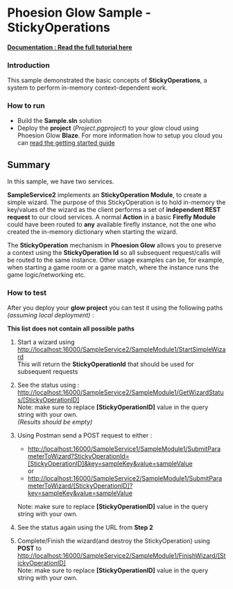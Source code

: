 # Phoesion Glow Sample - StickyOperations


#### [Documentation : Read the full tutorial here](https://glow-docs.phoesion.com/tutorials/StickyOperations.html)


### Introduction
This sample demonstrated the basic concepts of **StickyOperations**, a system to perform in-memory context-dependent work.


### How to run
- Build the **Sample.sln** solution
- Deploy the **project** (*Project.pgproject*) to your glow cloud using Phoesion Glow **Blaze**. For more information how to setup you cloud you can [read the getting started guide](https://glow-docs.phoesion.com/getting_started/DevMachine_Setup.html)


## Summary
In this sample, we have two services.

 **SampleService2** implements an **StickyOperation Module**, to create a simple wizard.
 The purpose of this StickyOperation is to hold in-memory the key/values of the wizard as the client performs a set of **independent REST request** to our cloud services. A normal **Action** in a basic **Firefly Module** could have been routed to **any** available firefly instance, not the one who created the in-memory dictionary when starting the wizard.

 The **StickyOperation** mechanism in **Phoesion Glow** allows you to preserve a context using the **StickyOperation Id** so all subsequent request/calls will be routed to the same instance. Other usage examples can be, for example, when starting a game room or a game match, where the instance runs the game logic/networking etc.


### How to test
After you deploy your **glow project** you can test it using the following paths *(assuming local deployment)* :

**This list does not contain all possible paths**

1. Start a wizard using [http://localhost:16000/SampleService2/SampleModule1/StartSimpleWizard](http://localhost:16000/SampleService2/SampleModule1/StartSimpleWizard) \
   This will return the **StickyOperationId** that should be used for subsequent requests

2. See the status using : [http://localhost:16000/SampleService2/SampleModule1/GetWizardStatus/[StickyOperationID]](http://localhost:16000/SampleService2/SampleModule1/GetWizardStatus/[StickyOperationID]) \
   Note: make sure to replace **[StickyOperationID]** value in the query string with your own. \
   *(Results should be empty)*

3. Using Postman send a POST request to either :
   - [http://localhost:16000/SampleService1/SampleModule1/SubmitParameterToWizard?StickyOperationId=[StickyOperationID]&key=sampleKey&value=sampleValue](http://localhost:16000/SampleService1/SampleModule1/SubmitParameterToWizard?StickyOperationId=[StickyOperationID]&key=sampleKey&value=sampleValue)\
    or
   - [http://localhost:16000/SampleService2/SampleModule1/SubmitParameterToWizard/[StickyOperationID]?key=sampleKey&value=sampleValue](http://localhost:16000/SampleService2/SampleModule1/SubmitParameterToWizard/[StickyOperationID]?key=sampleKey&value=sampleValue)

   Note: make sure to replace **[StickyOperationID]** value in the query string with your own.

4. See the status again using the URL from **Step 2**

5. Complete/Finish the wizard(and destroy the StickyOperation) using **POST** to [http://localhost:16000/SampleService2/SampleModule1/FinishWizard/[StickyOperationID]](http://localhost:16000/SampleService2/SampleModule1/FinishWizard/[StickyOperationID]) \
   Note: make sure to replace **[StickyOperationID]** value in the query string with your own.



